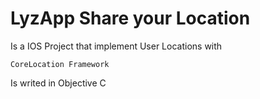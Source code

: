 # LyzApp Share your Location

Is a IOS Project that implement User Locations with 

	CoreLocation Framework

Is writed in Objective C
